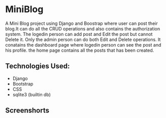 # MiniBlog
A Mini Blog project using Django and Boostrap where user can post their blog.It can do all the CRUD operations and also contains the authorization system. The logedin person can add post and Edit the post but cannot Delete it. Only the admin person can do both Edit and Delete operations.
It conatains the dashboard page where logedin person can see the post and his profile. the home page contains all the posts that has been created.

## Technologies Used:
* Django
* Bootstrap
* CSS
* sqlite3 (builtin db)

## Screenshorts
